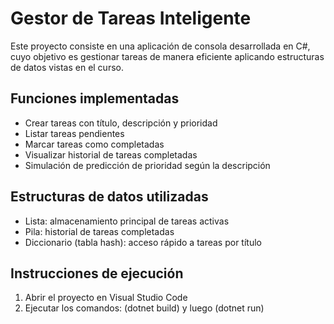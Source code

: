 # Gestor de Tareas Inteligente

Este proyecto consiste en una aplicación de consola desarrollada en C#, cuyo objetivo es gestionar tareas de manera eficiente aplicando estructuras de datos vistas en el curso.

## Funciones implementadas

- Crear tareas con título, descripción y prioridad
- Listar tareas pendientes
- Marcar tareas como completadas
- Visualizar historial de tareas completadas
- Simulación de predicción de prioridad según la descripción

## Estructuras de datos utilizadas

- Lista: almacenamiento principal de tareas activas
- Pila: historial de tareas completadas
- Diccionario (tabla hash): acceso rápido a tareas por título

## Instrucciones de ejecución

1. Abrir el proyecto en Visual Studio Code
2. Ejecutar los comandos:    (dotnet build) y luego (dotnet run)
